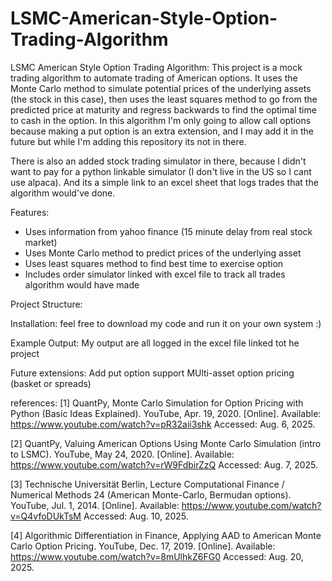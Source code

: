 # LSMC-American-Style-Option-Trading-Algorithm
LSMC American Style Option Trading Algorithm:
This project is a mock trading algorithm to automate trading of American options. It uses the Monte Carlo method to simulate potential prices of the underlying assets (the stock in this case), then uses the least squares method to go from the predicted price at maturity and regress backwards to find the optimal time to cash in the option. In this algorithm I'm only going to allow call options because making a put option is an extra extension, and I may add it in the future but while I'm adding this repository its not in there. 

There is also an added stock trading simulator in there, because I didn't want to pay for a python linkable simulator (I don't live in the US so I cant use alpaca). And its a simple link to an excel sheet that logs trades that the algorithm would've done. 

Features:
- Uses information from yahoo finance (15 minute delay from real stock market)
- Uses Monte Carlo method to predict prices of the underlying asset
- Uses least squares method to find best time to exercise option
- Includes order simulator linked with excel file to track all trades algorithm would have made

Project Structure:

Installation:
  feel free to download my code and run it on your own system :)

Example Output:
  My output are all logged in the excel file linked tot he project

Future extensions:
  Add put option support
  MUlti-asset option pricing (basket or spreads)

references:
  [1] QuantPy, Monte Carlo Simulation for Option Pricing with Python (Basic Ideas Explained). YouTube, Apr. 19,   2020. [Online]. Available: https://www.youtube.com/watch?v=pR32aii3shk
Accessed: Aug. 6, 2025.  

  [2] QuantPy, Valuing American Options Using Monte Carlo Simulation (intro to LSMC). YouTube, May 24, 2020. [Online]. Available: https://www.youtube.com/watch?v=rW9FdbirZzQ
Accessed: Aug. 7, 2025.

  [3] Technische Universität Berlin, Lecture Computational Finance / Numerical Methods 24 (American Monte-Carlo, Bermudan options). YouTube, Jul. 1, 2014. [Online]. Available: https://www.youtube.com/watch?v=Q4vfoDUkTsM
Accessed: Aug. 10, 2025.

  [4] Algorithmic Differentiation in Finance, Applying AAD to American Monte Carlo Option Pricing. YouTube, Dec. 17, 2019. [Online]. Available: https://www.youtube.com/watch?v=8mUlhkZ6FG0
Accessed: Aug. 20, 2025.
